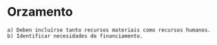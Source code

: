 # Orzamento

    a) Deben incluírse tanto recursos materiais como recursos humanos.
    b) Identificar necesidades de financiamento.
